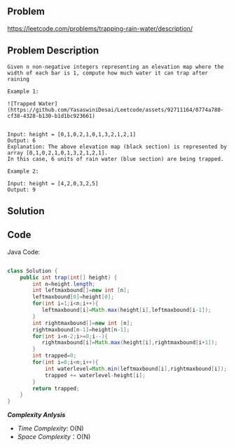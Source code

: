 ## Problem

https://leetcode.com/problems/trapping-rain-water/description/

## Problem Description

```
Given n non-negative integers representing an elevation map where the width of each bar is 1, compute how much water it can trap after raining
```
```
Example 1:

![Trapped Water](https://github.com/YasaswiniDesai/Leetcode/assets/92711164/0774a780-cf38-4328-b130-b1d1bc923661)


Input: height = [0,1,0,2,1,0,1,3,2,1,2,1]
Output: 6
Explanation: The above elevation map (black section) is represented by array [0,1,0,2,1,0,1,3,2,1,2,1].
In this case, 6 units of rain water (blue section) are being trapped.

Example 2:

Input: height = [4,2,0,3,2,5]
Output: 9
```

## Solution



## Code

Java Code:
```java

class Solution {
    public int trap(int[] height) {
        int n=height.length;
        int leftmaxbound[]=new int [n];
        leftmaxbound[0]=height[0];
        for(int i=1;i<n;i++){
           leftmaxbound[i]=Math.max(height[i],leftmaxbound[i-1]);
        }
        int rightmaxbound[]=new int [n];
        rightmaxbound[n-1]=height[n-1];
        for(int i=n-2;i>=0;i--){
           rightmaxbound[i]=Math.max(height[i],rightmaxbound[i+1]);
        }
        int trapped=0;
        for(int i=0;i<n;i++){
            int waterlevel=Math.min(leftmaxbound[i],rightmaxbound[i]);
            trapped += waterlevel-height[i];
        }
        return trapped;
    }
}

```

**_Complexity Anlysis_**

- _Time Complexity_: O(N)
- _Space Complexity_：O(N)
